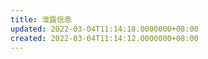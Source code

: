 ```yaml
---
title: 泄露信息
updated: 2022-03-04T11:14:18.0000000+08:00
created: 2022-03-04T11:14:12.0000000+08:00
---
```


